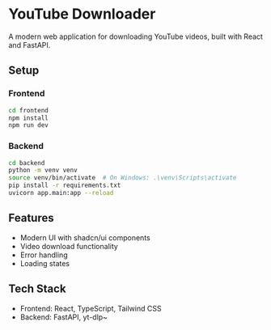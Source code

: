 # YouTube Downloader

A modern web application for downloading YouTube videos, built with React and FastAPI.

## Setup

### Frontend
```bash
cd frontend
npm install
npm run dev
```

### Backend
```bash
cd backend
python -m venv venv
source venv/bin/activate  # On Windows: .\venv\Scripts\activate
pip install -r requirements.txt
uvicorn app.main:app --reload
```

## Features
- Modern UI with shadcn/ui components
- Video download functionality
- Error handling
- Loading states

## Tech Stack
- Frontend: React, TypeScript, Tailwind CSS
- Backend: FastAPI, yt-dlp~